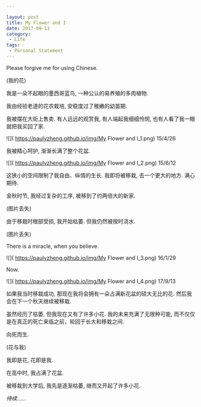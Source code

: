 ```yaml
---

layout: post
title: My Flower and I
date: 2017-09-13
category:
 - Life
tags:
 - Personal Statement
---
```


Please forgive me for using Chinese.

(我的花)

我是一朵不起眼的墨西哥蓝鸟, 一种公认的易养殖的多肉植物. 

我由经验老道的花农栽培, 安稳度过了稚嫩的幼苗期. 

我被摆在大街上售卖. 有人远远的观赏我, 有人端起我细细怜悯, 也有人看了我一眼就把我买回了家. 

![]( https://paulyzheng.github.io/img/My Flower and I_1.png) 15/4/26

我被精心呵护, 渐渐长满了整个花盆. 

![]( https://paulyzheng.github.io/img/My Flower and I_2.png) 15/6/12

这狭小的空间限制了我自由、纵情的生长. 我即将被移栽, 去一个更大的地方. 满心期待.

金秋时节, 我经过复杂的工序, 被移到了约两倍大的新家. 

(图片丢失)

由于移栽时根部受损, 我开始枯萎. 但我仍然被按时浇水.

(图片丢失)

There is a miracle, when you believe.

![]( https://paulyzheng.github.io/img/My Flower and I_3.png) 16/1/29

Now.

![]( https://paulyzheng.github.io/img/My Flower and I_4.png) 17/9/13

如果我当时移栽成功, 那现在我将会拥有一朵占满新花盆的硕大无比的花. 然后我会在下一个秋天继续被移栽.

虽然经历了枯萎, 但我现在又有了许多小花. 我的未来充满了无限种可能, 而不仅仅是在真正的死亡来临之前，轮回于长大和移栽之间.

向死而生.

(花与我)

我即是花, 花即是我.

在高中时, 我占满了花盆. 

被移栽到大学后, 我先是逐渐枯萎, 继而又开起了许多小花.

_待续......_

